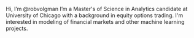 Hi, I’m @robvolgman
I’m a Master's of Science in Analytics candidate at University of Chicago with a background in equity options trading. I'm interested in modeling of financial markets and other machine learning projects.


<!---
robvolgman/robvolgman is a ✨ special ✨ repository because its `README.md` (this file) appears on your GitHub profile.
You can click the Preview link to take a look at your changes.
--->
